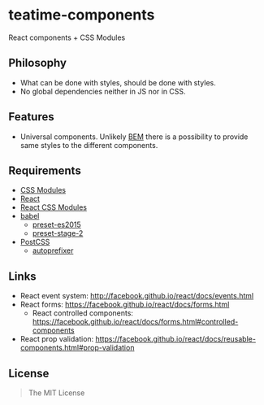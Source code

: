 teatime-components
==================

React components + CSS Modules


## Philosophy

- What can be done with styles, should be done with styles.
- No global dependencies neither in JS nor in CSS.


## Features

- Universal components. Unlikely [BEM](https://en.bem.info/) there is a possibility to provide same styles to the different components.


## Requirements

- [CSS Modules](https://github.com/css-modules/css-modules)
- [React](https://facebook.github.io/react/)
- [React CSS Modules](https://github.com/gajus/react-css-modules)
- [babel](https://babeljs.io/)
  - [preset-es2015](http://babeljs.io/docs/plugins/preset-es2015/)
  - [preset-stage-2](http://babeljs.io/docs/plugins/preset-stage-2/)
- [PostCSS](https://github.com/postcss/postcss)
  - [autoprefixer](https://github.com/postcss/autoprefixer)


## Links

- React event system: http://facebook.github.io/react/docs/events.html
- React forms: https://facebook.github.io/react/docs/forms.html
  - React controlled components: https://facebook.github.io/react/docs/forms.html#controlled-components
- React prop validation: https://facebook.github.io/react/docs/reusable-components.html#prop-validation


## License

> The MIT License
